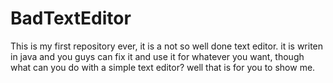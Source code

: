 # BadTextEditor
  This is my first repository ever, it is a not so well done text editor.
  it is writen in java and you guys can fix it and use it for whatever you want,
  though what can you do with a simple text editor? well that is for you to
  show me.

